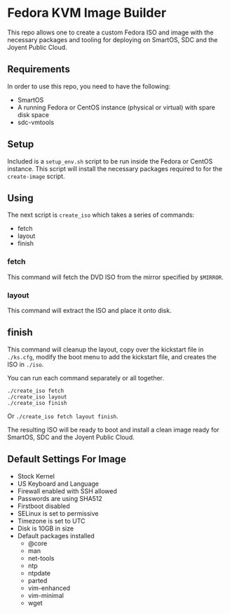 # Fedora KVM Image Builder

This repo allows one to create a custom Fedora ISO and image with the necessary packages and tooling for deploying on SmartOS, SDC and the Joyent Public Cloud.

## Requirements

In order to use this repo, you need to have the following:

 * SmartOS
 * A running Fedora or CentOS instance (physical or virtual) with spare disk space
 * sdc-vmtools

## Setup

Included is a `setup_env.sh` script to be run inside the Fedora or CentOS instance. This script will install the necessary packages required to for the `create-image` script.

## Using

The next script is `create_iso` which takes a series of commands:

 * fetch
 * layout
 * finish

### fetch
This command will fetch the DVD ISO from the mirror specified by `$MIRROR`.

### layout
This command will extract the ISO and place it onto disk.

## finish
This command will cleanup the layout, copy over the kickstart file in `./ks.cfg`, modify the boot menu to add the kickstart file, and creates the ISO in `./iso`.

You can run each command separately or all together.

    ./create_iso fetch
    ./create_iso layout
    ./create_iso finish

Or `./create_iso fetch layout finish`.

The resulting ISO will be ready to boot and install a clean image ready for SmartOS, SDC and the Joyent Public Cloud.

## Default Settings For Image

* Stock Kernel
* US Keyboard and Language
* Firewall enabled with SSH allowed
* Passwords are using SHA512
* Firstboot disabled
* SELinux is set to permissive
* Timezone is set to UTC
* Disk is 10GB in size
* Default packages installed
    * @core
    * man
    * net-tools
    * ntp
    * ntpdate
    * parted
    * vim-enhanced
    * vim-minimal
    * wget
